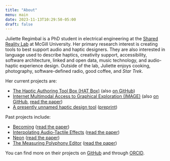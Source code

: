```yaml
---
title: "About"
menu: main
date: 2023-11-13T10:29:50-05:00
draft: false
---
```


Juliette Regimbal is a PhD student in electrical engineering at the [Shared Reality Lab](https://srl.mcgill.ca) at McGill University.
Her primary research interest is creating tools to best support audio and haptic designers.
They are also interested in language used to describe haptics, creativity support, accessibility, software architecture, linked and open data, music technology, and audio-haptic experience design.
Outside of the lab, Juliette enjoys cooking, photography, software-defined radio, good coffee, and *Star Trek*.

Her current projects are:

* [The Haptic Authoring Tool Box (HAT Box)](https://srl.mcgill.ca/hat-box) (also [on GitHub](https://github.com/JRegimbal/hat-box))
* [Internet Multimodal Access to Graphical Exploration (IMAGE)](https://image.a11y.mcgill.ca) (also [on GitHub](https://github.com/Shared-Reality-Lab/IMAGE-server), [read the paper](https://doi.org/10.1145/3665223))
* [A presently unnamed haptic design tool](https://github.com/JRegimbal/haptic-swatch) ([preprint](/EHC_24_preprint.pdf))

Past projects include:

* [Becoming](https://sonicarts.ucsd.edu/research/becoming.html) ([read the paper](https://doi.org/10.1145/3532834.3536209))
* [Interpolating Audio-Tactile Effects](https://github.com/JRegimbal/mmi) ([read the paper](https://doi.org/10.21428/92fbeb44.1084cb07))
* [Neon](https://github.com/DDMAL/Neon) ([read the paper](https://doi.org/10.17613/d41w-n008))
* [The Measuring Polyphony Editor](https://github.com/MeasuringPolyphony/mp_editor) ([read the paper](https://doi.org/10.17613/5k88-9z02))

You can find more on their projects on [GitHub](https://github.com/JRegimbal) and through [ORCID](https://orcid.org/0000-0003-4902-046X).
